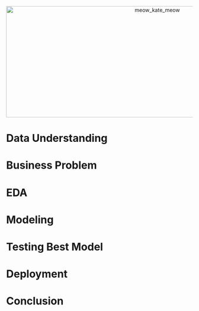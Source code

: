 <div style="text-align: center;" style="border: 2px solid black;">
    <img src="images/main.png" alt="meow_kate_meow" width="800" height="300">
</div>


# Data Understanding
# Business Problem
# EDA
# Modeling
# Testing Best Model
# Deployment
# Conclusion